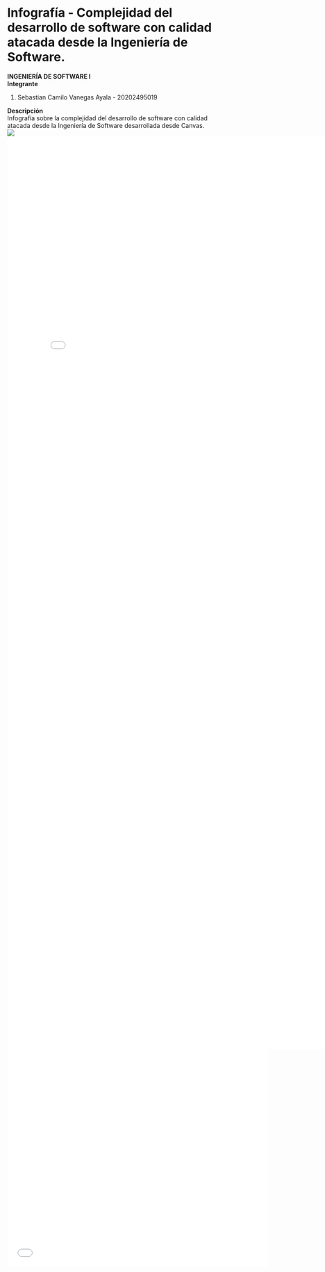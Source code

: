 # Infografía - Complejidad del desarrollo de software con calidad atacada desde la Ingeniería de Software.
<b>INGENIERÍA DE SOFTWARE I</b>
<br>
<b>Integrante</b>
<ol>
  <li>Sebastian Camilo Vanegas Ayala - 20202495019</li>
</ol>
<b>Descripción</b>
<br>
Infografía sobre la complejidad del desarrollo de software con calidad atacada desde la Ingeniería de Software desarrollada desde Canvas.
<br>
<img src="Complejidad del desarrollo de software con calidad.png">
<embed src="Complejidad del desarrollo de software con calidad.pdf" width="800px" height="2100px" />
<iframe src="Complejidad del desarrollo de software con calidad.pdf&embedded=true" style="width:600px; height:500px;" frameborder="0"></iframe>
